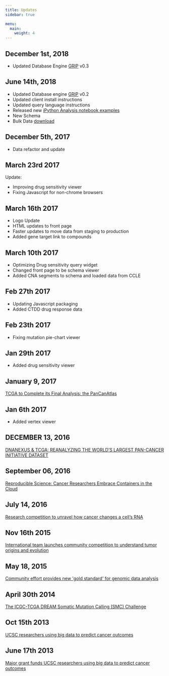 ```yaml
---
title: Updates
sidebar: true

menu:
  main:
    weight: 4
---
```


December 1st, 2018
------------------
- Updated Database Engine [GRIP](https://github.com/bmeg/grip) v0.3


June 14th, 2018
---------------
- Updated Database engine [GRIP](https://github.com/bmeg/grip) v0.2
- Updated client install instructions
- Updated query language instructions
- Released new [iPython Analysis notebook examples](https://github.com/bmeg/analysis)
- New Schema
- Bulk Data [download](http://data.bmeg.io/bmeg-data.20180614.tar.gz)

December 5th, 2017
------------------
- Data refactor and update

March 23rd 2017
---------------
Update:

- Improving drug sensitivity viewer
- Fixing Javascript for non-chrome browsers

March 16th 2017
---------------
- Logo Update
- HTML updates to front page
- Faster updates to move data from staging to production
- Added gene target link to compounds

March 10th 2017
---------------
- Optimizing Drug sensitivity query widget
- Changed front page to be schema viewer
- Added CNA segments to schema and loaded data from CCLE

Feb 27th 2017
-------------
- Updating Javascript packaging
- Added CTDD drug response data

Feb 23th 2017
-------------
- Fixing mutation pie-chart viewer

Jan 29th 2017
-------------
- Added drug sensitivity viewer

January 9, 2017
--------------
[TCGA to Complete its Final Analysis: the PanCanAtlas](https://www.cancer.gov/about-nci/organization/ccg/blog/2017/tcga-pancan-atlas)

Jan 6th 2017
------------
- Added vertex viewer

DECEMBER 13, 2016
-----------------
[DNANEXUS &amp; TCGA: REANALYZING THE WORLD’S LARGEST PAN-CANCER INITIATIVE DATASET](https://blog.dnanexus.com/2016-12-13-dnanexus-tcga-reanalyzing-the-worlds-largest-pan-cancer-initiative-dataset/)


September 06, 2016
------------------
[Reproducible Science: Cancer Researchers Embrace Containers in the Cloud](https://research.googleblog.com/2016/09/reproducible-science-cancer-researchers.html)


July 14, 2016
-------------
[Research competition to unravel how cancer changes a cell’s RNA](https://news.ucsc.edu/2016/07/rna-challenge.html)

Nov 16th 2015
-----------
[International team launches community competition to understand tumor origins and evolution](https://www.eurekalert.org/pub_releases/2015-11/oifc-itl111615.php)

May 18, 2015
------------
[Community effort provides new 'gold standard' for genomic data analysis](https://news.ucsc.edu/2015/05/dream-challenge.html)

April 30th 2014
--------------
[The ICGC-TCGA DREAM Somatic Mutation Calling (SMC) Challenge](https://cancergenome.nih.gov/newsevents/newsannouncements/SMC_Challenge)

Oct 15th 2013
-------------
[UCSC researchers using big data to predict cancer outcomes](https://www.bizjournals.com/sanjose/feature/santa-cruz/2013/10/ucsc-researchers-using-big-data-to.html)

June 17th 2013
--------------
[Major grant funds UCSC researchers using big data to predict cancer outcomes](https://news.ucsc.edu/2013/06/cancer-big-data.html)
